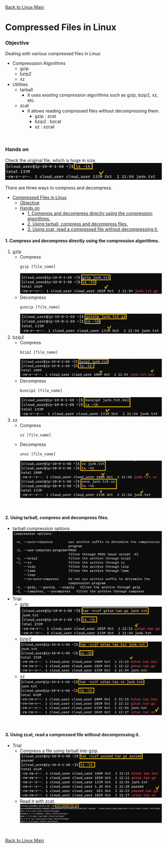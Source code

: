 [Back to Linux Main](../main.md)

# Compressed Files in Linux

### Objective
Dealing with various compressed files in Linux
- Compresssion Algorithms
    - gzip
    - bzip2
    - xz    
- Utilities
  - tarball
      - It uses existing compression algorithms such as gzip, bzip2, xz, etc.        
  - zcat
      - It allows reading compressed files without decompressing them.
          - gzip : zcat
          - bzip2 : bzcat
          - xz : xzcat

<br>

### Hands on
Check the original file, which is huge in size.
![](images/001.png)

There are three ways to compress and decompress.
- [Compressed Files in Linux](#compressed-files-in-linux)
    - [Objective](#objective)
    - [Hands on](#hands-on)
      - [1. Compress and decompress directly using the compression algorithms.](#1-compress-and-decompress-directly-using-the-compression-algorithms)
      - [2. Using tarball, compress and decompress files.](#2-using-tarball-compress-and-decompress-files)
      - [3. Using zcat, read a compressed file without decompressing it.](#3-using-zcat-read-a-compressed-file-without-decompressing-it)


#### 1. Compress and decompress directly using the compression algorithms.
1. gzip
   - Compress   
     ```
     gzip [file_name]
     ```
     ![](images/002.png)
   - Decompress      
     ```
     gunzip [file_name]
     ```
     ![](images/003.png)
2. bzip2
   - Compress   
     ```
     bzip2 [file_name]
     ```
     ![](images/004.png)
   - Decompress      
     ```
     bunzip2 [file_name]
     ```
     ![](images/005.png)
3. xz
   - Compress   
     ```
     xz [file_name]
     ```
   - Decompress      
     ```
     unxz [file_name]
     ```
     ![](images/006.png)

<br>

#### 2. Using tarball, compress and decompress files.
- tarball compression options
  ![](images/007.png)
- Trial
  - gzip
    ![](images/009.png)
  - bzip2
    ![](images/010.png)
  - xz
    ![](images/011.png)

<br>

#### 3. Using zcat, read a compressed file without decompressing it.
- Trial
  - Compress a file using tarball into gzip.   
    ![](images/012.png)
  - Read it with zcat.   
    ![](images/013.png)


<br>

[Back to Linux Main](../main.md)